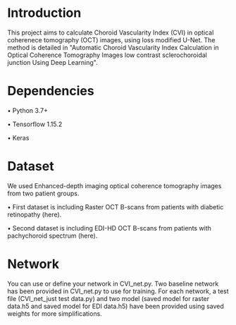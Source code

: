 # Introduction
This project aims to calculate Choroid Vascularity Index (CVI) in optical coherenece tomography (OCT) images, using loss modified U-Net. 
The method is detailed in "Automatic Choroid Vascularity Index Calculation in Optical Coherence Tomography Images low contrast sclerochoroidal junction Using Deep Learning".


# Dependencies
  •	Python 3.7+
  
  •	Tensorflow 1.15.2
  
  •	Keras


# Dataset
We used Enhanced-depth imaging optical coherence tomography images from two patient groups. 

   •	First dataset is including Raster OCT B-scans from patients with diabetic retinopathy (here).
 
   •	Second dataset is including EDI-HD OCT B-scans from patients with pachychoroid spectrum (here).

# Network
You can use or define your network in CVI_net.py. Two baseline network has been provided in CVI_net.py to use for training.
For each network, a test file (CVI_net_just test data.py) and two model (saved model for raster data.h5 and saved model for EDI data.h5) have been provided using saved weights for more simplifications.



